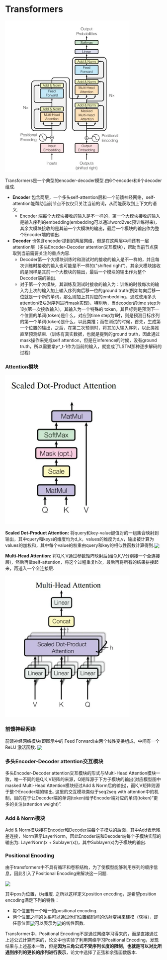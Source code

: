 <!-- <script type="text/x-mathjax-config">
  MathJax.Hub.Config({
    tex2jax: {
      inlineMath: [ ['$','$'], ["\\(","\\)"] ],
      processEscapes: true
    }
  });
</script> -->

# Transformers

<img src="https://github.com/ZhiweiZhang97/NLP/blob/main/image/Transformers.webp" width="400"/>

Transformers是一个典型的encoder-decoder模型.由6个encoder和6个decoder组成.
- **Encoder** 包含两层，一个多头self-attention层和一个前馈神经网络，self-attention能帮助当前节点不仅仅只关注当前的词，从而能获取到上下文的语义.
    - Encoder 端每个大模块接收的输入是不一样的，第一个大模块接收的输入是输入序列的embedding(embedding可以通过word2vec预训练得来)，其余大模块接收的是其前一个大模块的输出，最后一个模块的输出作为整个Encoder端的输出.
- **Decoder** 也包含encoder提到的两层网络，但是在这两层中间还有一层attention层（多头Encoder-Decoder attention交互模块），帮助当前节点获取到当前需要关注的重点内容.
    - Decoder第一个大模块训练时和测试时的接收的输入是不一样的，并且每次训练时接收的输入也可能是不一样的("shifted right")，其余大模块接收的是同样是其前一个大模块的输出，最后一个模块的输出作为整个Decoder端的输出.
    - 对于第一个大模块，其训练及测试时接收的输入为：训练的时候每次的输入为上次的输入加上输入序列向后移一位的ground truth(例如每向后移一位就是一个新的单词，那么则加上其对应的embedding，通过使用多头attention模块对序列进行mask实现)，特别地，当decoder的time step为1时(第一次接收输入)，其输入为一个特殊的 token，其目标则是预测下一个位置的单词(token)是什么，对应到time step为1时，则是预测目标序列的第一个单词(token)是什么，以此类推；而在测试的时候，首先，生成第一个位置的输出，之后，在第二次预测时，将其加入输入序列，以此类推直至预测结束.（训练有真实数据，也就是提到的ground truth，因此通过mask操作来完成self attention，但是在inference的时候，没有ground truth，所以需要拿y^_t-1作为当前的输入，就变成了LSTM那种逐步解码的过程）

### Attention模块

<img src="https://github.com/ZhiweiZhang97/NLP/blob/main/image/selfA.webp" width="400"/>

**Scaled Dot-Product Attention:** 将query和key-value键值对的一组集合映射到输出，其中query和keys的维度均为d_k，values的维度为d_v，输出被计算为values的加权和，其中每个value的权重由query和key的相似性函数计算得到.<img align="center" src="http://chart.googleapis.com/chart?cht=tx&chl= Attention(Q, K, V) = softmax(\frac{QK^T}{\sqrt{d_k}})V" style="border:none;">

**Multi-Head Attention:** 将Q,K,V通过参数矩阵映射后(给Q,K,V分别接一个全连接层)，然后再做self-attention，将这个过程重复h次，最后再将所有的结果拼接起来，再送入一个全连接层.

<img src="https://github.com/ZhiweiZhang97/NLP/blob/main/image/mutiA.webp" width="400"/>

### 前馈神经网络

前馈神经网络模块(即图示中的 Feed Forward)由两个线性变换组成，中间有一个 ReLU 激活函数.
<img align="center" src="http://chart.googleapis.com/chart?cht=tx&chl= FFN(x) = max(0, xW_1 + b_1)W_2 + b_2" style="border:none;">

### 多头Encoder-Decoder attention交互模块

多头Encoder-Decoder attention交互模块的形式与Multi-Head Attention模块一致，唯一不同的是Q,K,V矩阵的来源，Q矩阵源于下方子模块的输出(对应模型图中masked Multi-Head Attention模块经过Add & Norm后的输出)，而K,V矩阵则源于整个Encoder端的输出. 这里的交互模块类似于seq2seq with attention中的机制，目的在于让Decoder端的单词(token)给予Encoder端对应的单词(token)“更多的关注(attention weight)”.

### Add & Norm模块

Add & Norm模块接在Encoder和Decoder端每个子模块的后面，其中Add表示残差连接，Norm表示LayerNorm，因此Encoder端和Decoder端每个子模块实际的输出为: LayerNorm(x + Sublayer(x))，其中Sublayer(x)为子模块的输出.

### Positional Encoding

由于transformers中不具有循环和卷积结构，为了使模型能够利用序列的顺序信息，因此引入了Positional Encoding来解决这一问题.

<img align="center" src="http://chart.googleapis.com/chart?cht=tx&chl= PE_{(pos,2i)} = sin(pos/10000^{2i/d_{model}}) PE_{(pos,2i+1)} = cos(pos/10000^{2i/d_{model}})" style="border:none;">

其中pos为位置，i为维度. 之所以这样定义position encoding，是希望position encoding满足下列的特性：
- 每个位置有一个唯一的positional encoding. 
- 两个位置之间的关系可以通过他们位置编码间的仿射变换来建模（获得），即任意位置<img align="center" src="http://chart.googleapis.com/chart?cht=tx&chl= PE_{pos \pm k}" style="border:none;">可以表示为<img align="center" src="http://chart.googleapis.com/chart?cht=tx&chl= PE_{pos}" style="border:none;">的线性函数.

Transformer中，Positional Encoding不是通过网络学习得来的，而是直接通过上述公式计算而来的，论文中也实验了利用网络学习Positional Encoding，发现结果与上述基本一致，但是**因为三角公式不受序列长度的限制，也就是可以对比所遇到序列的更长的序列进行表示**，论文中选择了正弦和余弦函数版本.
